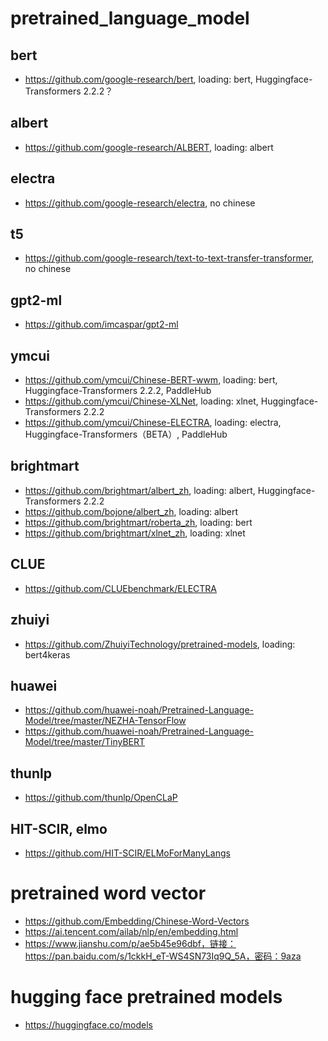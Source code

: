 # pretrained_language_model

## bert
- https://github.com/google-research/bert, loading: bert, Huggingface-Transformers 2.2.2？

## albert
- https://github.com/google-research/ALBERT, loading: albert

## electra
- https://github.com/google-research/electra, no chinese

## t5
- https://github.com/google-research/text-to-text-transfer-transformer, no chinese

## gpt2-ml
- https://github.com/imcaspar/gpt2-ml

## ymcui
- https://github.com/ymcui/Chinese-BERT-wwm, loading: bert, Huggingface-Transformers 2.2.2, PaddleHub
- https://github.com/ymcui/Chinese-XLNet, loading: xlnet, Huggingface-Transformers 2.2.2
- https://github.com/ymcui/Chinese-ELECTRA, loading: electra, Huggingface-Transformers（BETA）, PaddleHub

## brightmart
- https://github.com/brightmart/albert_zh, loading: albert, Huggingface-Transformers 2.2.2
- https://github.com/bojone/albert_zh, loading: albert
- https://github.com/brightmart/roberta_zh, loading: bert
- https://github.com/brightmart/xlnet_zh, loading: xlnet

## CLUE
- https://github.com/CLUEbenchmark/ELECTRA

## zhuiyi
- https://github.com/ZhuiyiTechnology/pretrained-models, loading: bert4keras

## huawei
- https://github.com/huawei-noah/Pretrained-Language-Model/tree/master/NEZHA-TensorFlow
- https://github.com/huawei-noah/Pretrained-Language-Model/tree/master/TinyBERT

## thunlp
- https://github.com/thunlp/OpenCLaP

## HIT-SCIR, elmo
- https://github.com/HIT-SCIR/ELMoForManyLangs


# pretrained word vector
- https://github.com/Embedding/Chinese-Word-Vectors
- https://ai.tencent.com/ailab/nlp/en/embedding.html
- https://www.jianshu.com/p/ae5b45e96dbf，链接：https://pan.baidu.com/s/1ckkH_eT-WS4SN73Iq9Q_5A，密码：9aza


# hugging face pretrained models
- https://huggingface.co/models
